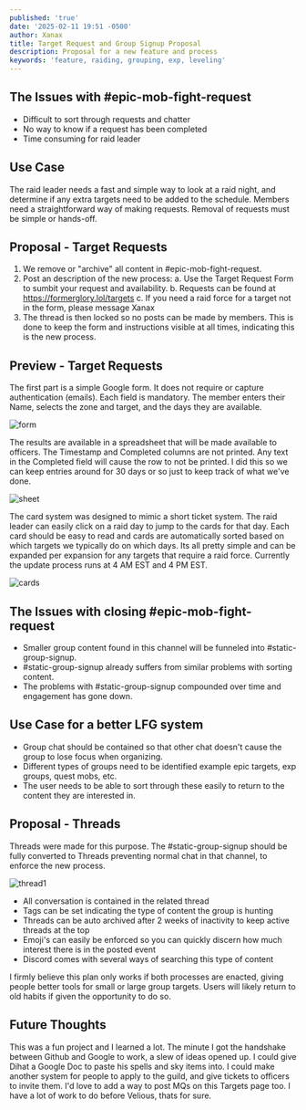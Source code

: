 ```yaml
---
published: 'true'
date: '2025-02-11 19:51 -0500'
author: Xanax
title: Target Request and Group Signup Proposal
description: Proposal for a new feature and process
keywords: 'feature, raiding, grouping, exp, leveling'
---
```

## The Issues with #epic-mob-fight-request
- Difficult to sort through requests and chatter
- No way to know if a request has been completed
- Time consuming for raid leader

## Use Case

The raid leader needs a fast and simple way to look at a raid night, and determine if any extra targets need to be added to the schedule. Members need a straightforward way of making requests. Removal of requests must be simple or hands-off.

## Proposal - Target Requests

1. We remove or "archive" all content in #epic-mob-fight-request.
2. Post an description of the new process:
	a. Use the Target Request Form to sumbit your request and availability.
    b. Requests can be found at https://formerglory.lol/targets
    c. If you need a raid force for a target not in the form, please message Xanax
3. The thread is then locked so no posts can be made by members. This is done to keep the form and instructions visible at all times, indicating this is the new process. 

## Preview - Target Requests

The first part is a simple Google form. It does not require or capture authentication (emails). Each field is mandatory. The member enters their Name, selects the zone and target, and the days they are available. 

![form]({{site.baseurl}}/assets/img/form.png)

The results are available in a spreadsheet that will be made available to officers. The Timestamp and Completed columns are not printed. Any text in the Completed field will cause the row to not be printed. I did this so we can keep entries around for 30 days or so just to keep track of what we've done. 

![sheet]({{site.baseurl}}/assets/img/sheet.png)

The card system was designed to mimic a short ticket system. The raid leader can easily click on a raid day to jump to the cards for that day. Each card should be easy to read and cards are automatically sorted based on which targets we typically do on which days. Its all pretty simple and can be expanded per expansion for any targets that require a raid force. Currently the update process runs at 4 AM EST and 4 PM EST. 

![cards]({{site.baseurl}}/assets/img/cards.png)

## The Issues with closing #epic-mob-fight-request
- Smaller group content found in this channel will be funneled into #static-group-signup.
- #static-group-signup already suffers from similar problems with sorting content.
- The problems with #static-group-signup compounded over time and engagement has gone down.

## Use Case for a better LFG system
- Group chat should be contained so that other chat doesn't cause the group to lose focus when organizing.
- Different types of groups need to be identified example epic targets, exp groups, quest mobs, etc.
- The user needs to be able to sort through these easily to return to the content they are interested in.

## Proposal - Threads

Threads were made for this purpose. The #static-group-signup should be fully converted to Threads preventing normal chat in that channel, to enforce the new process.

![thread1]({{site.baseurl}}/assets/img/thread1.png)

- All conversation is contained in the related thread
- Tags can be set indicating the type of content the group is hunting
- Threads can be auto archived after 2 weeks of inactivity to keep active threads at the top
- Emoji's can easily be enforced so you can quickly discern how much interest there is in the posted event
- Discord comes with several ways of searching this type of content

I firmly believe this plan only works if both processes are enacted, giving people better tools for small or large group targets. Users will likely return to old habits if given the opportunity to do so.

## Future Thoughts

This was a fun project and I learned a lot. The minute I got the handshake between Github and Google to work, a slew of ideas opened up. I could give Dihat a Google Doc to paste his spells and sky items into. I could make another system for people to apply to the guild, and give tickets to officers to invite them. I'd love to add a way to post MQs on this Targets page too. I have a lot of work to do before Velious, thats for sure. 



